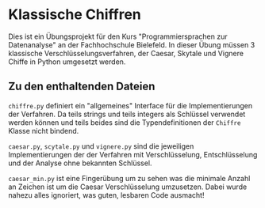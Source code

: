 # Klassische Chiffren

Dies ist ein Übungsprojekt für den Kurs "Programmiersprachen
zur Datenanalyse" an der Fachhochschule Bielefeld. In dieser
Übung müssen 3 klassische Verschlüsselungsverfahren, der
Caesar, Skytale und Vignere Chiffe in Python umgesetzt werden.

## Zu den enthaltenden Dateien
`chiffre.py` definiert ein "allgemeines" Interface für die
Implementierungen der Verfahren. Da teils strings und teils
integers als Schlüssel verwendet werden können und teils
beides sind die Typendefinitionen der `Chiffre` Klasse nicht
bindend.

`caesar.py`, `scytale.py` und `vignere.py` sind die jeweiligen
Implementierungen der der Verfahren mit Verschlüsselung,
Entschlüsselung und der Analyse ohne bekannten Schlüssel.

`caesar_min.py` ist eine Fingerübung um zu sehen was die minimale
Anzahl an Zeichen ist um die Caesar Verschlüsselung umzusetzen.
Dabei wurde nahezu alles ignoriert, was guten, lesbaren Code
ausmacht!